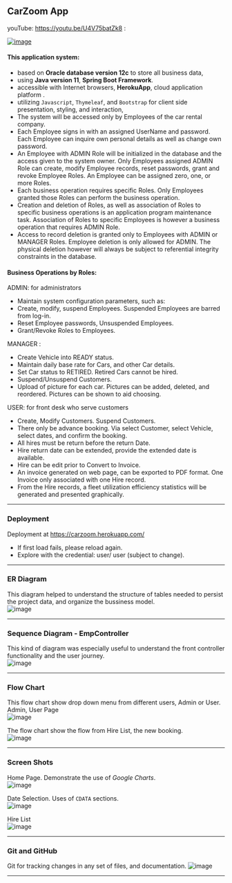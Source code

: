 ## CarZoom App

youTube: https://youtu.be/U4V75batZk8 :

[![image](img/210518AMinsYoutube.png)](https://youtu.be/U4V75batZk8)

#### This application system:
- based on **Oracle database version 12c**  to store all business data,
- using **Java version 11**, **Spring Boot Framework**.
- accessible with Internet browsers, **HerokuApp**, cloud application platform .
- utilizing `Javascript`, `Thymeleaf`, and `Bootstrap` for client side presentation, styling, and interaction,
- The system will be accessed only by Employees of the car rental company.
- Each Employee signs in with an assigned UserName and password.  Each Employee can inquire own personal details as well as change own password.
- An Employee with ADMIN Role will be initialized in the database and the access given to the system owner. Only Employees assigned ADMIN Role can create, modify Employee records, reset passwords, grant and revoke Employee Roles.  An Employee can be assigned zero, one, or more Roles.
- Each business operation requires specific Roles.  Only Employees granted those Roles can perform the business operation.
- Creation and deletion of Roles, as well as association of Roles to specific business operations is an application program maintenance task.  Association of Roles to specific Employees is however a business operation that requires ADMIN Role.
- Access to record deletion is granted only to Employees with ADMIN or MANAGER Roles.  Employee deletion is only allowed for ADMIN.  The physical deletion however will always be subject to referential integrity constraints in the database.

#### Business Operations by Roles:

ADMIN: for administrators
- Maintain system configuration parameters, such as:
- Create, modify, suspend Employees.  Suspended Employees are barred from log-in.
- Reset Employee passwords, Unsuspended Employees.
- Grant/Revoke Roles to Employees.

MANAGER :
- Create Vehicle into READY status.
- Maintain daily base rate for Cars, and other Car details.
- Set Car status to RETIRED.  Retired Cars cannot be hired.
- Suspend/Unsuspend Customers.
- Upload of picture for each car.  Pictures can be added, deleted, and reordered.  Pictures can be shown to aid choosing.

USER: for front desk who serve customers
- Create, Modify Customers.  Suspend Customers.
- There only be advance booking. Via select Customer, select Vehicle, select dates, and confirm the booking.
- All hires must be return before the return Date.
- Hire return date can be extended, provide the extended date is available.
- Hire can be edit prior to Convert to Invoice.
- An invoice generated on web page, can be exported to PDF format. One Invoice only associated with one Hire record.
- From the Hire records, a fleet utilization efficiency statistics will be generated and presented graphically.

---
### Deployment
Deployment at  https://carzoom.herokuapp.com/
* If first load fails, please reload again.
* Explore with the credential: user/ user (subject to change).

---

### ER Diagram
This diagram helped to understand the structure of tables needed to persist the project data, and organize the bussiness model.   
![image](img/210504ERDiagram.png)

---
### Sequence Diagram - EmpController
This kind of diagram was especially useful to understand the front controller functionality and the user journey.  
![image](https://github.com/alvintwng/ntucLH/blob/master/mJSummativeCapStoneProj/210228A-SumProj/SequenceDiagram1.jpg)

---
### Flow Chart
This flow chart show drop down menu from different users, Admin or User.
Admin, User Page   
![image](img/210504CarZoomFlow2.png)

The flow chart show the flow from Hire List, the new booking.   
 				![image](img/210504CarZoomFlow3.png)

---
### Screen Shots
Home Page. Demonstrate the use of *Google Charts*.   
![image](img/210505homePage.png)

Date Selection. Uses of `CDATA` sections.   
![image](img/210505selectDate.png)

Hire List   
![image](img/210505hireList.png)

---
### Git and GitHub
Git for tracking changes in any set of files, and documentation.
![image](img/210525git.png)

---
